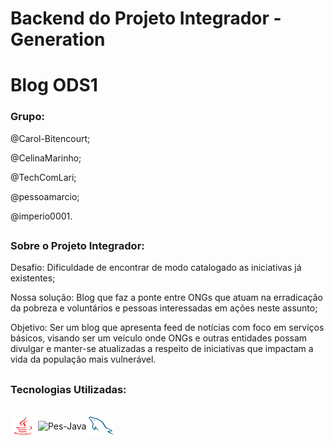 # Backend do Projeto Integrador - Generation

# Blog ODS1

### Grupo:
@Carol-Bitencourt;

@CelinaMarinho; 

@TechComLari; 

@pessoamarcio; 

@imperio0001.

##

### Sobre o Projeto Integrador:

Desafio: Dificuldade de encontrar de modo catalogado as iniciativas já existentes; 

Nossa solução: Blog que faz a ponte entre ONGs que atuam na erradicação da pobreza e voluntários e pessoas interessadas em ações neste assunto;

Objetivo: Ser um blog que apresenta feed de notícias com foco em serviços básicos, visando ser um veículo onde ONGs e  outras entidades possam 
divulgar e manter-se atualizadas a respeito de iniciativas que impactam a vida da população mais vulnerável.

##

### Tecnologias Utilizadas:

<div style="display: inline_block"><br>
<img align="center" alt="Pes-Java" height="30" width="40" src="https://raw.githubusercontent.com/devicons/devicon/master/icons/java/java-plain.svg">
<img align="center" alt="Pes-Java" height="30" width="40" src="https://user-images.githubusercontent.com/33158051/103925017-e7673b80-50e4-11eb-9379-ceb82e3f382c.png">
<img align="center" alt="Pes-Csharp" height="30" width="40" src="https://raw.githubusercontent.com/devicons/devicon/master/icons/mysql/mysql-plain.svg">
<div>
